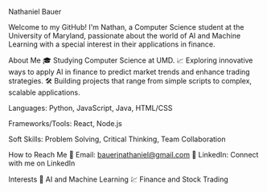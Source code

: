 Nathaniel Bauer

Welcome to my GitHub! I'm Nathan, a Computer Science student at the University of Maryland, passionate about the world of AI and Machine Learning with a special interest in their applications in finance.

About Me
🎓 Studying Computer Science at UMD.
📈 Exploring innovative ways to apply AI in finance to predict market trends and enhance trading strategies.
🛠️ Building projects that range from simple scripts to complex, scalable applications.

Languages: Python, JavaScript, Java, HTML/CSS

Frameworks/Tools: React, Node.js

Soft Skills: Problem Solving, Critical Thinking, Team Collaboration

How to Reach Me
📧 Email: bauerjnathaniel@gmail.com
🔗 LinkedIn: Connect with me on LinkedIn

Interests
🤖 AI and Machine Learning
💹 Finance and Stock Trading
